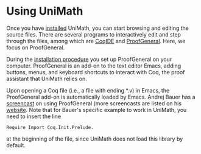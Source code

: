 Using UniMath
=============

Once you have [installed](./INSTALL.md) UniMath, you can start browsing and editing the source files.
There are several programs to interactively edit and step through the files, among which
are [CoqIDE](https://coq.inria.fr/refman/practical-tools/coqide.html) and [ProofGeneral](https://proofgeneral.github.io/).
Here, we focus on ProofGeneral.

During the [installation procedure](./INSTALL.md) you set up ProofGeneral on your computer.
ProofGeneral is an add-on to the text editor Emacs, adding buttons, menus, and keyboard shortcuts
to interact with Coq, the proof assistant that UniMath relies on.

Upon opening a Coq file (i.e., a file with ending *.v) in Emacs, the ProofGeneral add-on is automatically
loaded by Emacs.
Andrej Bauer has a [screencast](https://www.youtube.com/watch?v=l6zqLJQCnzo) on using ProofGeneral
(more screencasts are listed on his [website](http://math.andrej.com/2011/02/22/video-tutorials-for-the-coq-proof-assistant/).
Note that for Bauer's specific example to work in UniMath, you need to insert the line
```
Require Import Coq.Init.Prelude.
```
at the beginning of the file, since UniMath does not load this library by default.
 